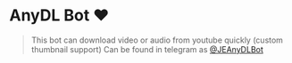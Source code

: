 # AnyDL Bot ❤

> This bot can download video or audio from youtube quickly (custom thumbnail support) Can be found in telegram as [@JEAnyDLBot](https://t.me/godzilla_anydl_bot)

